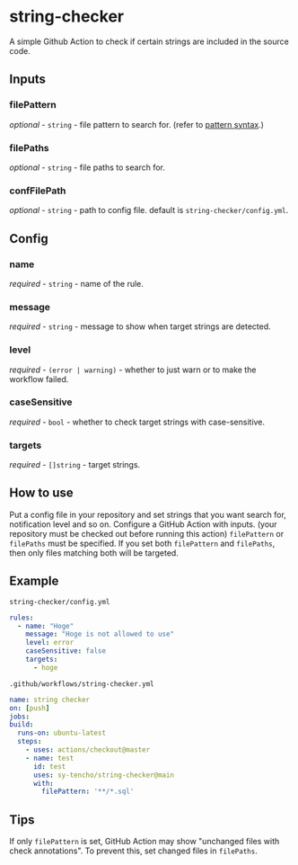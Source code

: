 # string-checker
A simple Github Action to check if certain strings are included in the source code.

## Inputs
### filePattern
*optional* - `string` - file pattern to search for. (refer to [pattern syntax](https://pkg.go.dev/path/filepath#Match).)

### filePaths
*optional* - `string` - file paths to search for.
### confFilePath
*optional* - `string` - path to config file. default is `string-checker/config.yml`.

## Config
### name
*required* - `string` - name of the rule.

### message
*required* - `string` - message to show when target strings are detected.

### level
*required* - `(error | warning)` - whether to just warn or to make the workflow failed.

### caseSensitive
*required* - `bool` - whether to check target strings with case-sensitive.

### targets
*required* - `[]string` - target strings.

## How to use
Put a config file in your repository and set strings that you want search for, notification level and so on. Configure a GitHub Action with inputs. (your repository must be checked out before running this action) `filePattern` or `filePaths` must be specified. If you set both `filePattern` and `filePaths`, then only files matching both will be targeted.


## Example
`string-checker/config.yml`
```yml
rules:
  - name: "Hoge"
    message: "Hoge is not allowed to use"
    level: error
    caseSensitive: false
    targets:
      - hoge
```

`.github/workflows/string-checker.yml`
```yml
name: string checker
on: [push]
jobs:
build:
  runs-on: ubuntu-latest
  steps:
    - uses: actions/checkout@master
    - name: test
      id: test
      uses: sy-tencho/string-checker@main
      with:
        filePattern: '**/*.sql'
```

## Tips
If only `filePattern` is set, GitHub Action may show "unchanged files with check annotations". To prevent this, set changed files in `filePaths`.
